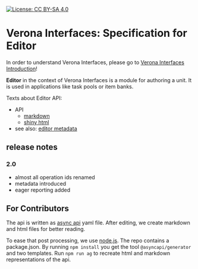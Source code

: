 [![License: CC BY-SA 4.0](https://img.shields.io/badge/License-CC%20BY--SA%204.0-lightgrey.svg)](https://creativecommons.org/licenses/by-sa/4.0/)
# Verona Interfaces: Specification for Editor

In order to understand Verona Interfaces, please go
to [Verona Interfaces Introduction](https://github.com/verona-interfaces/introduction)!

**Editor** in the context of Verona Interfaces is a module for 
authoring a unit. It is used in applications like task pools or item banks.

Texts about Editor API:
* API
  * [markdown](docs/asyncapi.md)
  * [shiny html](https://verona-interfaces.github.io/editor)
* see also: [editor metadata](api/editor-metadata.md)


## release notes
### 2.0
* almost all operation ids renamed
* metadata introduced
* eager reporting added

## For Contributors
The api is written as [async api](https://www.asyncapi.com) yaml file. After editing, we create markdown and html files for better reading.

To ease that post processing, we use [node.js](https://nodejs.org). The repo contains a package.json. By running `npm install` you get the tool `@asyncapi/generator` and two templates. Run `npm run ag` to recreate html and markdown representations of the api.
